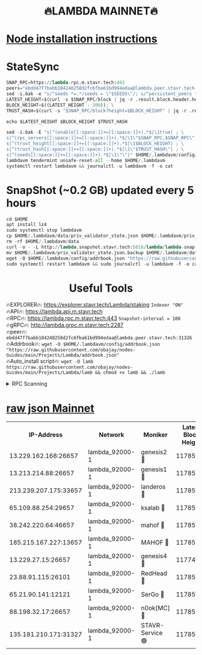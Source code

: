 <h1 align="center"> 🔥LAMBDA MAINNET🔥</h1>


[Node installation instructions](https://github.com/obajay/nodes-Guides/tree/main/Projects/Lambda)
=


# StateSync
```python
SNAP_RPC=https://lambda.rpc.m.stavr.tech:443
peers="ebdd47f7babb184240258d2fc6fba61bd994edaa@lambda.peer.stavr.tech:31326" 
sed -i.bak -e "s/^seeds *=.*/seeds = \"$SEEDS\"/; s/^persistent_peers *=.*/persistent_peers = \"$PEERS\"/" $HOME/.lambdavm/config/config.toml
LATEST_HEIGHT=$(curl -s $SNAP_RPC/block | jq -r .result.block.header.height); \
BLOCK_HEIGHT=$((LATEST_HEIGHT - 100)); \
TRUST_HASH=$(curl -s "$SNAP_RPC/block?height=$BLOCK_HEIGHT" | jq -r .result.block_id.hash)

echo $LATEST_HEIGHT $BLOCK_HEIGHT $TRUST_HASH

sed -i.bak -E "s|^(enable[[:space:]]+=[[:space:]]+).*$|\1true| ; \
s|^(rpc_servers[[:space:]]+=[[:space:]]+).*$|\1\"$SNAP_RPC,$SNAP_RPC\"| ; \
s|^(trust_height[[:space:]]+=[[:space:]]+).*$|\1$BLOCK_HEIGHT| ; \
s|^(trust_hash[[:space:]]+=[[:space:]]+).*$|\1\"$TRUST_HASH\"| ; \
s|^(seeds[[:space:]]+=[[:space:]]+).*$|\1\"\"|" $HOME/.lambdavm/config/config.toml
lambdavm tendermint unsafe-reset-all --home $HOME/.lambdavm
systemctl restart lambdavm && journalctl -u lambdavm -f -o cat

```
# SnapShot (~0.2 GB) updated every 5 hours
```python
cd $HOME
apt install lz4
sudo systemctl stop lambdavm
cp $HOME/.lambdavm/data/priv_validator_state.json $HOME/.lambdavm/priv_validator_state.json.backup
rm -rf $HOME/.lambdavm/data
curl -o - -L http://lambda.snapshot.stavr.tech:5016/lambda/lambda-snap.tar.lz4 | lz4 -c -d - | tar -x -C $HOME/.lambdavm --strip-components 2
mv $HOME/.lambdavm/priv_validator_state.json.backup $HOME/.lambdavm/data/priv_validator_state.json
wget -O $HOME/.lambdavm/config/addrbook.json "https://raw.githubusercontent.com/obajay/nodes-Guides/main/Projects/Lambda/addrbook.json"
sudo systemctl restart lambdavm && sudo journalctl -u lambdavm -f -o cat
```
 <h1 align="center"> Useful Tools</h1>

🔥EXPLORER🔥:      https://explorer.stavr.tech/Lambda/staking	        `Indexer "ON"` \
🔥API🔥: 			 		 https://lambda.api.m.stavr.tech \
🔥RPC🔥:           https://lambda.rpc.m.stavr.tech:443	              `Snapshot-interval = 100` \
🔥gRPC🔥:          http://lambda.grpc.m.stavr.tech:2287 \
🔥peer🔥:					 `ebdd47f7babb184240258d2fc6fba61bd994edaa@lambda.peer.stavr.tech:31326` \
🔥Addrbook🔥:    ```wget -O $HOME/.lambdavm/config/addrbook.json "https://raw.githubusercontent.com/obajay/nodes-Guides/main/Projects/Lambda/addrbook.json"``` \
🔥Auto_install script🔥: ```wget -O lamb https://raw.githubusercontent.com/obajay/nodes-Guides/main/Projects/Lambda/lamb && chmod +x lamb && ./lamb```


<details>
<summary>RPC Scanning</summary>

<h2 align="center"> We scan nodes in real time every 4 hours. And we provide the final result of RPC endpoints.
We cannot influence the operation of these nodes in any way. </h2>


```python
If Voting Power is higher than 0 --> then the Node is a validator of the network and may be subject to attack and be a potential threat to the chain.
```
```python
We marked such validators with a red symbol
```

</details>

[raw json Mainnet](https://rpc-check.lambm.stavr.tech/lambm/rpc-lambm-result.json)
=


<table><tr><th>IP-Address</th><th>Network</th><th>Moniker</th><th>Latest Block Height</th><th>Earliest Block Height</th><th>Catching Up</th><th>Tx Index</th><th>Voting Power</th><th>Scan Time</th></tr><tr><td>13.229.162.168:26657</td><td>lambda_92000-1</td><td>genesis2 🔴</td><td>11785119</td><td>1</td><td>False</td><td>on</td><td>16891700</td><td>2024-02-18T21:38:13.501370776UTC</td></tr><tr><td>13.213.214.88:26657</td><td>lambda_92000-1</td><td>genesis1 🔴</td><td>11785120</td><td>1</td><td>False</td><td>on</td><td>107835</td><td>2024-02-18T21:38:18.451468490UTC</td></tr><tr><td>213.239.207.175:33657</td><td>lambda_92000-1</td><td>landeros 🔴</td><td>11785118</td><td>8136001</td><td>False</td><td>off</td><td>1855647</td><td>2024-02-18T21:38:05.924919988UTC</td></tr><tr><td>65.109.88.254:29657</td><td>lambda_92000-1</td><td>ksalab 🔴</td><td>11785121</td><td>8715001</td><td>False</td><td>on</td><td>510465</td><td>2024-02-18T21:38:23.316411892UTC</td></tr><tr><td>38.242.220.64:46657</td><td>lambda_92000-1</td><td>mahof 🔴</td><td>11785123</td><td>10131001</td><td>False</td><td>off</td><td>770350</td><td>2024-02-18T21:38:28.139656619UTC</td></tr><tr><td>185.215.167.227:13657</td><td>lambda_92000-1</td><td>MAHOF 🔴</td><td>11785119</td><td>10134001</td><td>False</td><td>on</td><td>2051510</td><td>2024-02-18T21:38:17.107763503UTC</td></tr><tr><td>13.229.27.15:26657</td><td>lambda_92000-1</td><td>genesis4 🔴</td><td>11774832</td><td>11043001</td><td>False</td><td>on</td><td>9665448</td><td>2024-02-18T21:38:16.782784614UTC</td></tr><tr><td>23.88.91.115:26101</td><td>lambda_92000-1</td><td>RedHead 🔴</td><td>11785118</td><td>11685118</td><td>False</td><td>off</td><td>553202</td><td>2024-02-18T21:38:06.148713205UTC</td></tr><tr><td>65.21.90.141:12121</td><td>lambda_92000-1</td><td>SerGo 🔴</td><td>11785123</td><td>11685123</td><td>False</td><td>off</td><td>10612133</td><td>2024-02-18T21:38:27.866742421UTC</td></tr><tr><td>88.198.32.17:26657</td><td>lambda_92000-1</td><td>n0ok[MC] 🔴</td><td>11785123</td><td>11685123</td><td>False</td><td>off</td><td>1578630</td><td>2024-02-18T21:38:31.118180355UTC</td></tr><tr><td>135.181.210.171:31327</td><td>lambda_92000-1</td><td>STAVR-Service 🟢</td><td>11785121</td><td>11782001</td><td>False</td><td>on</td><td>0</td><td>2024-02-18T21:38:22.984533708UTC</td></tr></table>
